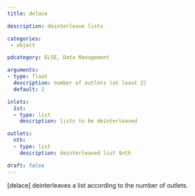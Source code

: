 ```yaml
---
title: delace

description: deinterleave lists

categories:
 - object

pdcategory: ELSE, Data Management

arguments:
- type: float
  description: number of outlets (at least 2)
  default: 2

inlets:
  1st:
  - type: list
    description: lists to be deinterleaved

outlets:
  nth:
  - type: list
    description: deinterleaved list $nth

draft: false
---
```


[delace] deinterleaves a list according to the number of outlets.
